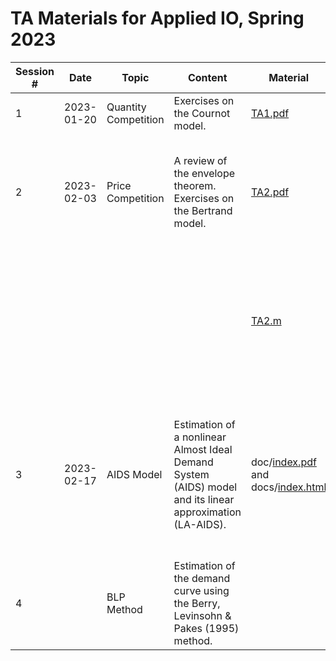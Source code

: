 # TA Materials for Applied IO, Spring 2023

| Session # 	| Date 	| Topic 	| Content 	| Material 	| Material Description 	|
|---	|---	|---	|---	|---	|---	|
| 1 	| 2023-01-20 	| Quantity Competition 	| Exercises on the Cournot model. 	| [TA1.pdf](https://github.com/conghanzheng/Applied_IO_TA/blob/ccb87c854b9e67ec79e4ecd47840d879c325ef27/TA1.pdf) 	| Slides 	|
| 2 	| 2023-02-03 	| Price Competition 	| A review of the envelope theorem. Exercises on the Bertrand model. 	| [TA2.pdf](https://github.com/conghanzheng/Applied_IO_TA/blob/ccb87c854b9e67ec79e4ecd47840d879c325ef27/TA2.pdf) 	| Slides. *Update*: compared to the version we used in class, new pages 21 and 22 have been added. 	|
|  	|  	|  	|  	| [TA2.m](https://github.com/conghanzheng/Applied_IO_TA/blob/ccb87c854b9e67ec79e4ecd47840d879c325ef27/TA2.m) 	| Simple profit maximization problems solved with Matlab symbolic mathematics, being used to generate the results in TA2.pdf. 	|
| 3 	| 2023-02-17 	| AIDS Model 	| Estimation of a nonlinear Almost Ideal Demand System (AIDS) model and its linear approximation (LA-AIDS). 	| doc/[index.pdf](https://github.com/conghanzheng/Applied_IO_TA/blob/ccb87c854b9e67ec79e4ecd47840d879c325ef27/docs/index.pdf) and docs/[index.html](https://conghanzheng.github.io/Applied_IO_TA/) 	| TA session notes. Documents generated from the <code>Rmd</code> source file, with the same content, code blocks included in the documents. 	|
| 4 	|  	| BLP Method 	| Estimation of the demand curve using the Berry, Levinsohn & Pakes (1995) method.  	|  	|  	|
